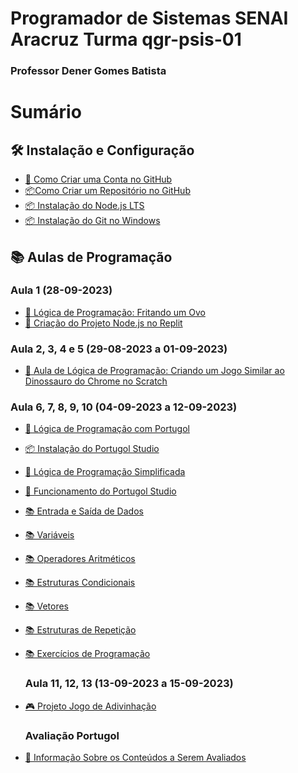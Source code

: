 # Programador de Sistemas SENAI Aracruz Turma qgr-psis-01
### Professor Dener Gomes Batista

# Sumário

## 🛠️ Instalação e Configuração
- [🚀 Como Criar uma Conta no GitHub](instalations.md#como-criar-uma-conta-no-github)
- [📦Como Criar um Repositório no GitHub](create_repository.md)
- [📦 Instalação do Node.js LTS](instalations.md#instalação-do-nodejs-lts)
- [📦 Instalação do Git no Windows](instalations.md#instalação-do-git-no-windows)

## 📚 Aulas de Programação
### Aula 1 (28-09-2023)
- [📖 Lógica de Programação: Fritando um Ovo](class%20(1)%2028-09-2023.md#lógica-de-programação-fritando-um-ovo)
- [📖 Criação do Projeto Node.js no Replit](class%20(1)%2028-09-2023.md#criação-do-projeto-nodejs-no-replit)

### Aula 2, 3, 4 e 5 (29-08-2023 a 01-09-2023)
- [📖 Aula de Lógica de Programação: Criando um Jogo Similar ao Dinossauro do Chrome no Scratch](class%20(2,3,4,5)%20from%2029-08-2023%20to%2001-09-2023.md#aula-de-lógica-de-programação-criando-um-jogo-similar-ao-dinossauro-do-chrome-no-scratch)

### Aula 6, 7, 8, 9, 10 (04-09-2023 a 12-09-2023)
- [📖 Lógica de Programação com Portugol](class%20(6,7,8,9,10)%20from%2004-09-2023%20to12-09-2023.md#-lógica-de-programação-com-portugol-)
- [📦 Instalação do Portugol Studio](class%20(6,7,8,9,10)%20from%2004-09-2023%20to12-09-2023.md#-instalação-do-portugol-studio)
- [📖 Lógica de Programação Simplificada](class%20(6,7,8,9,10)%20from%2004-09-2023%20to12-09-2023.md#-lógica-de-programação-simplificada)
- [🔧 Funcionamento do Portugol Studio](class%20(6,7,8,9,10)%20from%2004-09-2023%20to12-09-2023.md#️-funcionamento-do-portugol-studio)
- [📚 Entrada e Saída de Dados](class%20(6,7,8,9,10)%20from%2004-09-2023%20to12-09-2023.md#-entrada-e-saída-de-dados)
- [📚 Variáveis](class%20(6,7,8,9,10)%20from%2004-09-2023%20to12-09-2023.md#-variáveis)
- [📚 Operadores Aritméticos](class%20(6,7,8,9,10)%20from%2004-09-2023%20to12-09-2023.md#-operadores-aritméticos)
- [📚 Estruturas Condicionais](class%20(6,7,8,9,10)%20from%2004-09-2023%20to12-09-2023.md#-estruturas-condicionais)
- [📚 Vetores](class%20(6,7,8,9,10)%20from%2004-09-2023%20to12-09-2023.md#-vetores)
- [📚 Estruturas de Repetição](class%20(6,7,8,9,10)%20from%2004-09-2023%20to12-09-2023.md#-estruturas-de-repetição)
- [📚 Exercícios de Programação](class%20(6,7,8,9,10)%20from%2004-09-2023%20to12-09-2023.md#exercícios-de-programação)

  ### Aula 11, 12, 13 (13-09-2023 a 15-09-2023)
- [🎮 Projeto Jogo de Adivinhação](class%20(6,7,8,9,10)%20from%2004-09-2023%20to12-09-2023.md#projeto)

  ### Avaliação Portugol

- [📝 Informação Sobre os Conteúdos a Serem Avaliados](https://github.com/denerbatista/programador_de_sistemas_senai_qgr-psis-01/blob/main/avaliativo-logica-programacao.md)

